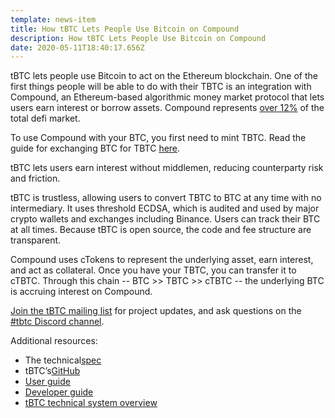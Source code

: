 ```yaml
---
template: news-item
title: How tBTC Lets People Use Bitcoin on Compound
description: How tBTC Lets People Use Bitcoin on Compound
date: 2020-05-11T18:40:17.656Z
---
```

tBTC lets people use Bitcoin to act on the Ethereum blockchain. One of the first things people will be able to do with their TBTC is an integration with Compound, an Ethereum-based algorithmic money market protocol that lets users earn interest or borrow assets. Compound represents [over 12%](https://defipulse.com/) of the total defi market.

To use Compound with your BTC, you first need to mint TBTC. Read the guide for exchanging BTC for TBTC [here](https://tbtc.network/developers/how-to-use-the-tbtc-dapp/).

tBTC lets users earn interest without middlemen, reducing counterparty risk and friction.

tBTC is trustless, allowing users to convert TBTC to BTC at any time with no intermediary. It uses threshold ECDSA, which is audited and used by major crypto wallets and exchanges including Binance. Users can track their BTC at all times. Because tBTC is open source, the code and fee structure are transparent.

Compound uses cTokens to represent the underlying asset, earn interest, and act as collateral. Once you have your TBTC, you can transfer it to cTBTC. Through this chain -- BTC >> TBTC >> cTBTC -- the underlying BTC is accruing interest on Compound.

[Join the tBTC mailing list](https://tbtc.network/#mailing-list) for project updates, and ask questions on the [\#tbtc Discord channel](https://discord.gg/wYezN7v).

Additional resources:

* The technical[spec](http://docs.keep.network/tbtc/index.pdf)
* tBTC’s[GitHub](https://github.com/keep-network/tbtc)
* [User guide](https://tbtc.network/developers/how-to-use-the-tbtc-dapp)
* [Developer guide](https://tbtc.network/developers/how-to-integrate-tbtc-into-your-defi-dapp)
* [tBTC technical system overview](https://tbtc.network/developers/tbtc-technical-system-overview)
